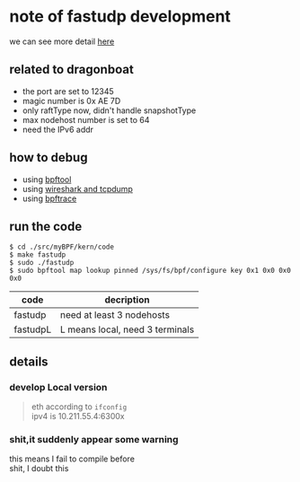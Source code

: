# note of fastudp development #

we can see more detail [here](https://github.com/HJPFHMATRIX/Project266/blob/main/src/programming.md)   

## related to dragonboat ##

- the port are set to 12345    
- magic number is 0x AE 7D  
- only raftType now, didn't handle snapshotType   
- max nodehost number is set to 64
- need the IPv6 addr

## how to debug ##

- using [bpftool](https://github.com/HJPFHMATRIX/Project266/blob/main/src/programming.md)
- using [wireshark and tcpdump](https://xiaolincoding.com/network/3_tcp/tcp_tcpdump.html#%E6%98%BE%E5%BD%A2-%E4%B8%8D%E5%8F%AF%E8%A7%81-%E7%9A%84%E7%BD%91%E7%BB%9C%E5%8C%85)
- using [bpftrace](https://github.com/bpftrace/bpftrace)

## run the code ##

```shell
$ cd ./src/myBPF/kern/code
$ make fastudp
$ sudo ./fastudp
$ sudo bpftool map lookup pinned /sys/fs/bpf/configure key 0x1 0x0 0x0 0x0
```

code | decription
---- | -----------
fastudp | need at least 3 nodehosts
fastudpL| L means local, need 3 terminals

## details ##

### develop Local version ###  

> eth according to `ifconfig`   
> ipv4 is 10.211.55.4:6300x

### shit,it suddenly appear some warning ###
this means I fail to compile before  
shit, I doubt this  